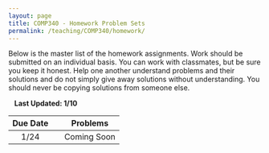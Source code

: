 ```yaml
---
layout: page
title: COMP340 - Homework Problem Sets
permalink: /teaching/COMP340/homework/
---
```


Below is the master list of the homework assignments. Work should be submitted
on an individual basis. You can work with classmates, but be sure you keep it honest. Help one another
understand problems and their solutions and do not simply give away solutions
without understanding. You should never be copying solutions from someone else.

&nbsp;&nbsp;&nbsp;**Last Updated: 1/10**

| Due Date | | Problems |
|:----: | :----: | :----: |
|1/24 | | Coming Soon |
